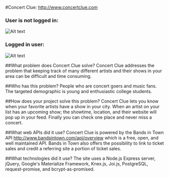 #Concert Clue: http://www.concertclue.com

### User is not logged in:
![Alt text](http://i.giphy.com/l0HlG9Cn2BTH4btnO.gif "User is not logged in.")

### Logged in user:
![Alt text](http://i.giphy.com/l0HlT2gqktrz5HmV2.gif "Logged in user.")


##What problem does Concert Clue solve?
Concert Clue addresses the problem that keeping track of many different artists and their shows in your area can be difficult and time consuming.

##Who has this problem?
People who are concert goers and music fans. The targeted demographic is young and enthusiastic college students.

##How does your project solve this problem?
Concert Clue lets you know when your favorite artists have a show in your city. When an artist on your list has an upcoming show; the showtime, location, and their website will pop up in your feed.  Finally you can check one place and never miss a concert.

##What web APIs did it use?
Concert Clue is powered by the Bands in Town API http://www.bandsintown.com/api/overview which is a free, open, and well maintained API. Bands in Town also offers the possibility to link to ticket sales and credit a referring site a portion of ticket sales.

##What technologies did it use?
The site uses a Node.js Express server, jQuery, Google's Materialize Framework, Knex.js, Joi.js, PostgreSQL, request-promise, and bcrypt-as-promised.
